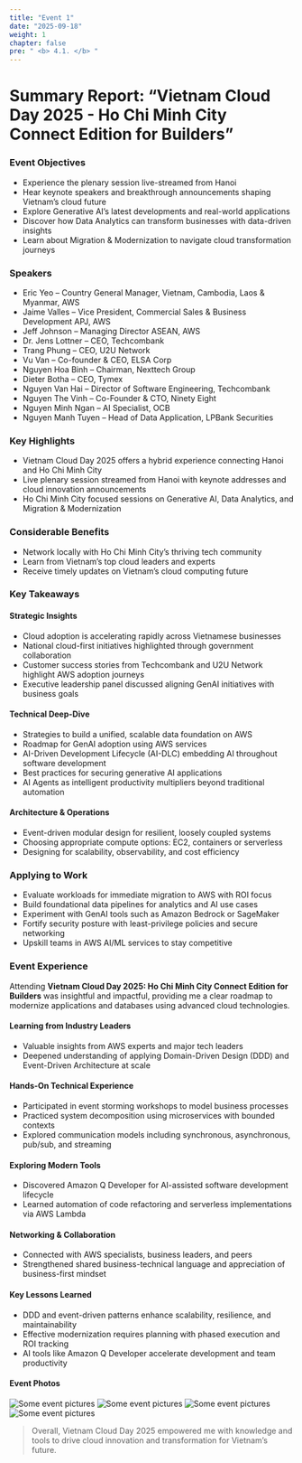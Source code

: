 ```yaml
---
title: "Event 1"
date: "2025-09-18"
weight: 1
chapter: false
pre: " <b> 4.1. </b> "
---
```

# Summary Report: “Vietnam Cloud Day 2025 - Ho Chi Minh City Connect Edition for Builders”

### Event Objectives

- Experience the plenary session live-streamed from Hanoi  
- Hear keynote speakers and breakthrough announcements shaping Vietnam’s cloud future  
- Explore Generative AI’s latest developments and real-world applications  
- Discover how Data Analytics can transform businesses with data-driven insights  
- Learn about Migration & Modernization to navigate cloud transformation journeys  

### Speakers

- Eric Yeo – Country General Manager, Vietnam, Cambodia, Laos & Myanmar, AWS  
- Jaime Valles – Vice President, Commercial Sales & Business Development APJ, AWS  
- Jeff Johnson – Managing Director ASEAN, AWS  
- Dr. Jens Lottner – CEO, Techcombank  
- Trang Phung – CEO, U2U Network  
- Vu Van – Co-founder & CEO, ELSA Corp  
- Nguyen Hoa Binh – Chairman, Nexttech Group  
- Dieter Botha – CEO, Tymex  
- Nguyen Van Hai – Director of Software Engineering, Techcombank  
- Nguyen The Vinh – Co-Founder & CTO, Ninety Eight  
- Nguyen Minh Ngan – AI Specialist, OCB  
- Nguyen Manh Tuyen – Head of Data Application, LPBank Securities  

### Key Highlights

- Vietnam Cloud Day 2025 offers a hybrid experience connecting Hanoi and Ho Chi Minh City  
- Live plenary session streamed from Hanoi with keynote addresses and cloud innovation announcements  
- Ho Chi Minh City focused sessions on Generative AI, Data Analytics, and Migration & Modernization  

### Considerable Benefits

- Network locally with Ho Chi Minh City’s thriving tech community  
- Learn from Vietnam’s top cloud leaders and experts  
- Receive timely updates on Vietnam’s cloud computing future  

### Key Takeaways

#### Strategic Insights

- Cloud adoption is accelerating rapidly across Vietnamese businesses  
- National cloud-first initiatives highlighted through government collaboration  
- Customer success stories from Techcombank and U2U Network highlight AWS adoption journeys  
- Executive leadership panel discussed aligning GenAI initiatives with business goals  

#### Technical Deep-Dive

- Strategies to build a unified, scalable data foundation on AWS  
- Roadmap for GenAI adoption using AWS services  
- AI-Driven Development Lifecycle (AI-DLC) embedding AI throughout software development  
- Best practices for securing generative AI applications  
- AI Agents as intelligent productivity multipliers beyond traditional automation  

#### Architecture & Operations

- Event-driven modular design for resilient, loosely coupled systems  
- Choosing appropriate compute options: EC2, containers or serverless  
- Designing for scalability, observability, and cost efficiency  

### Applying to Work

- Evaluate workloads for immediate migration to AWS with ROI focus  
- Build foundational data pipelines for analytics and AI use cases  
- Experiment with GenAI tools such as Amazon Bedrock or SageMaker  
- Fortify security posture with least-privilege policies and secure networking  
- Upskill teams in AWS AI/ML services to stay competitive  

### Event Experience

Attending **Vietnam Cloud Day 2025: Ho Chi Minh City Connect Edition for Builders** was insightful and impactful, providing me a clear roadmap to modernize applications and databases using advanced cloud technologies.

#### Learning from Industry Leaders

- Valuable insights from AWS experts and major tech leaders  
- Deepened understanding of applying Domain-Driven Design (DDD) and Event-Driven Architecture at scale  

#### Hands-On Technical Experience

- Participated in event storming workshops to model business processes  
- Practiced system decomposition using microservices with bounded contexts  
- Explored communication models including synchronous, asynchronous, pub/sub, and streaming  

#### Exploring Modern Tools

- Discovered Amazon Q Developer for AI-assisted software development lifecycle  
- Learned automation of code refactoring and serverless implementations via AWS Lambda  

#### Networking & Collaboration

- Connected with AWS specialists, business leaders, and peers  
- Strengthened shared business-technical language and appreciation of business-first mindset  

#### Key Lessons Learned

- DDD and event-driven patterns enhance scalability, resilience, and maintainability  
- Effective modernization requires planning with phased execution and ROI tracking  
- AI tools like Amazon Q Developer accelerate development and team productivity  

#### Event Photos

![Some event pictures](/images/event-1/event1.png) 
![Some event pictures](/images/event-1/tea-break.png) 
![Some event pictures](/images/event-1/delicious-food.png) 
![Some event pictures](/images/event-1/hall.png) 

> Overall, Vietnam Cloud Day 2025 empowered me with knowledge and tools to drive cloud innovation and transformation for Vietnam’s future.
